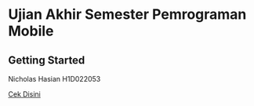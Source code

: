 # Ujian Akhir Semester Pemrograman Mobile

## Getting Started

Nicholas Hasian
H1D022053

<a href="/Nicholas Hasian_H1D022053_UAS_Pemmob.pdf">Cek Disini</a>
